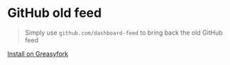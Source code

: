 # GitHub old feed

> Simply use `github.com/dashboard-feed` to bring back the old GitHub feed

[Install on Greasyfork](https://greasyfork.org/en/scripts/477955-github-old-feed)

